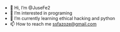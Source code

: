 - 👋 Hi, I’m @JuseFe2
- 👀 I’m interested in programing
- 🌱 I’m currently learning ethical hacking and python
- 📫 How to reach me ssfazoze@gmail.com

<!---
JuseFe2/JuseFe2 is a ✨ special ✨ repository because its `README.md` (this file) appears on your GitHub profile.
You can click the Preview link to take a look at your changes.
--->

